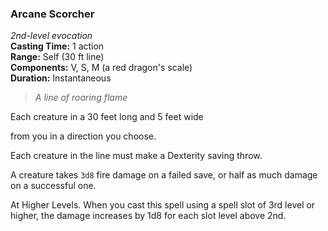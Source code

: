 ### Arcane Scorcher
*2nd-level evocation*  
**Casting Time:** 1 action  
**Range:** Self (30 ft line)  
**Components:** V, S, M (a red dragon's scale)  
**Duration:** Instantaneous  

> *A line of roaring flame*

Each creature in a 30 feet long and 5 feet wide 

from you in a direction you choose. 

Each creature in the line must make a Dexterity saving throw. 

A creature takes `3d8` fire damage on a failed save, or half as much damage on a successful one.

At Higher Levels. When you cast this spell using a spell slot of 3rd level or higher, the damage increases by 1d8 for each slot level above 2nd.
